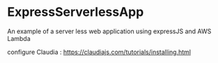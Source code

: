 # ExpressServerlessApp
An example of a server less web application using expressJS and AWS Lambda


configure Claudia :
https://claudiajs.com/tutorials/installing.html
